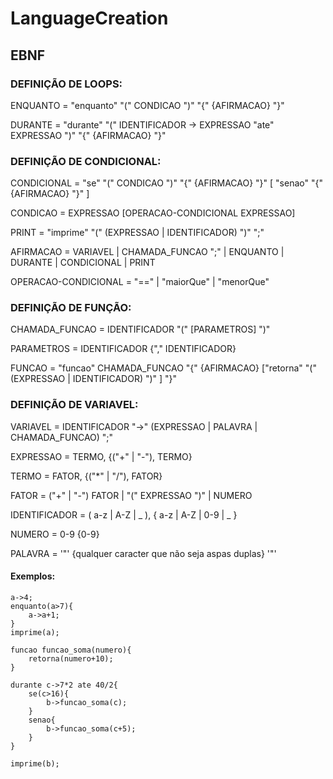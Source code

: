 # LanguageCreation

## EBNF

### DEFINIÇÃO DE LOOPS:

ENQUANTO = "enquanto" "(" CONDICAO ")" "{" {AFIRMACAO} "}"

DURANTE = "durante" "(" IDENTIFICADOR -> EXPRESSAO "ate" EXPRESSAO ")" "{" {AFIRMACAO} "}"

### DEFINIÇÃO DE CONDICIONAL:

CONDICIONAL = "se" "(" CONDICAO ")" "{" {AFIRMACAO} "}" [ "senao" "{" {AFIRMACAO} "}" ]

CONDICAO = EXPRESSAO [OPERACAO-CONDICIONAL EXPRESSAO]

PRINT = "imprime" "(" (EXPRESSAO | IDENTIFICADOR) ")" ";"

AFIRMACAO = VARIAVEL | CHAMADA_FUNCAO ";" | ENQUANTO | DURANTE | CONDICIONAL | PRINT

OPERACAO-CONDICIONAL = "==" | "maiorQue" | "menorQue"

### DEFINIÇÃO DE FUNÇÃO:

CHAMADA_FUNCAO = IDENTIFICADOR "(" [PARAMETROS] ")"

PARAMETROS = IDENTIFICADOR {"," IDENTIFICADOR}

FUNCAO = "funcao" CHAMADA_FUNCAO "{" {AFIRMACAO} ["retorna" "(" (EXPRESSAO | IDENTIFICADOR) ")" ] "}"

### DEFINIÇÃO DE VARIAVEL:

VARIAVEL = IDENTIFICADOR "->" (EXPRESSAO | PALAVRA | CHAMADA_FUNCAO) ";"

EXPRESSAO = TERMO, {("+" | "-"), TERMO}

TERMO = FATOR, {("*" | "/"), FATOR}

FATOR = ("+" | "-") FATOR | "(" EXPRESSAO ")" | NUMERO

IDENTIFICADOR = ( a-z | A-Z | _ ), { a-z | A-Z | 0-9 | _ }

NUMERO = 0-9 {0-9}

PALAVRA = '"' {qualquer caracter que não seja aspas duplas} '"'

#### Exemplos:

    a->4;
    enquanto(a>7){
        a->a+1;
    }
    imprime(a);
    
    funcao funcao_soma(numero){
        retorna(numero+10);
    }
    
    durante c->7*2 ate 40/2{
        se(c>16){
            b->funcao_soma(c);
        }
        senao{
            b->funcao_soma(c+5);
        }
    }
    
    imprime(b);
